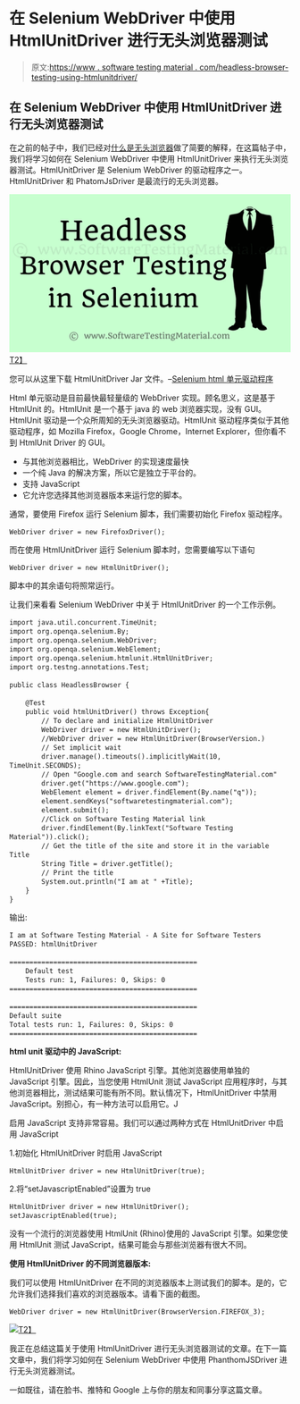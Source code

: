 # 在 Selenium WebDriver 中使用 HtmlUnitDriver 进行无头浏览器测试

> 原文:[https://www . software testing material . com/headless-browser-testing-using-htmlunitdriver/](https://www.softwaretestingmaterial.com/headless-browser-testing-using-htmlunitdriver/)

## 在 Selenium WebDriver 中使用 HtmlUnitDriver 进行无头浏览器测试

在之前的帖子中，我们已经对[什么是无头浏览器](https://www.softwaretestingmaterial.com/headless-browser-testing-using-selenium-webdriver/)做了简要的解释，在这篇帖子中，我们将学习如何在 Selenium WebDriver 中使用 HtmlUnitDriver 来执行无头浏览器测试。HtmlUnitDriver 是 Selenium WebDriver 的驱动程序之一。HtmlUnitDriver 和 PhatomJsDriver 是最流行的无头浏览器。

[![Headless Browser Testing using Selenium WebDriver](img/54db87a5f139e05e296969a2522aa5ad.png)T2】](https://www.softwaretestingmaterial.com/wp-content/uploads/2017/09/Headless-Browser-Testing-Using-Selenium-WebDriver.png)

您可以从这里下载 HtmlUnitDriver Jar 文件。–[Selenium html 单元驱动程序](https://repo1.maven.org/maven2/)

Html 单元驱动是目前最快最轻量级的 WebDriver 实现。顾名思义，这是基于 HtmlUnit 的。HtmlUnit 是一个基于 java 的 web 浏览器实现，没有 GUI。HtmlUnit 驱动是一个众所周知的无头浏览器驱动。HtmlUnit 驱动程序类似于其他驱动程序，如 Mozilla Firefox，Google Chrome，Internet Explorer，但你看不到 HtmlUnit Driver 的 GUI。

*   与其他浏览器相比，WebDriver 的实现速度最快
*   一个纯 Java 的解决方案，所以它是独立于平台的。
*   支持 JavaScript
*   它允许您选择其他浏览器版本来运行您的脚本。

通常，要使用 Firefox 运行 Selenium 脚本，我们需要初始化 Firefox 驱动程序。

```
WebDriver driver = new FirefoxDriver();
```

而在使用 HtmlUnitDriver 运行 Selenium 脚本时，您需要编写以下语句

```
WebDriver driver = new HtmlUnitDriver();
```

脚本中的其余语句将照常运行。

让我们来看看 Selenium WebDriver 中关于 HtmlUnitDriver 的一个工作示例。

```
import java.util.concurrent.TimeUnit;
import org.openqa.selenium.By;
import org.openqa.selenium.WebDriver;
import org.openqa.selenium.WebElement;
import org.openqa.selenium.htmlunit.HtmlUnitDriver;
import org.testng.annotations.Test;

public class HeadlessBrowser {

	@Test
	public void htmlUnitDriver() throws Exception{
		// To declare and initialize HtmlUnitDriver
		WebDriver driver = new HtmlUnitDriver();
		//WebDriver driver = new HtmlUnitDriver(BrowserVersion.)
		// Set implicit wait 
		driver.manage().timeouts().implicitlyWait(10, TimeUnit.SECONDS);
		// Open "Google.com and search SoftwareTestingMaterial.com"
		driver.get("https://www.google.com");
		WebElement element = driver.findElement(By.name("q"));
		element.sendKeys("softwaretestingmaterial.com");
		element.submit();
		//Click on Software Testing Material link
		driver.findElement(By.linkText("Software Testing Material")).click();
		// Get the title of the site and store it in the variable Title
		String Title = driver.getTitle();
		// Print the title
		System.out.println("I am at " +Title);
	}
}
```

输出:

```
I am at Software Testing Material - A Site for Software Testers
PASSED: htmlUnitDriver

===============================================
    Default test
    Tests run: 1, Failures: 0, Skips: 0
===============================================

===============================================
Default suite
Total tests run: 1, Failures: 0, Skips: 0
===============================================
```

**html unit 驱动中的 JavaScript:**

HtmlUnitDriver 使用 Rhino JavaScript 引擎。其他浏览器使用单独的 JavaScript 引擎。因此，当您使用 HtmlUnit 测试 JavaScript 应用程序时，与其他浏览器相比，测试结果可能有所不同。默认情况下，HtmlUnitDriver 中禁用 JavaScript。别担心，有一种方法可以启用它。J

启用 JavaScript 支持非常容易。我们可以通过两种方式在 HtmlUnitDriver 中启用 JavaScript

1.初始化 HtmlUnitDriver 时启用 JavaScript

```
HtmlUnitDriver driver = new HtmlUnitDriver(true);
```

2.将“setJavascriptEnabled”设置为 true

```
HtmlUnitDriver driver = new HtmlUnitDriver();
setJavascriptEnabled(true);
```

没有一个流行的浏览器使用 HtmlUnit (Rhino)使用的 JavaScript 引擎。如果您使用 HtmlUnit 测试 JavaScript，结果可能会与那些浏览器有很大不同。

**使用 HtmlUnitDriver 的不同浏览器版本:**

我们可以使用 HtmlUnitDriver 在不同的浏览器版本上测试我们的脚本。是的，它允许我们选择我们喜欢的浏览器版本。请看下面的截图。

```
WebDriver driver = new HtmlUnitDriver(BrowserVersion.FIREFOX_3);
```

[![](img/159200ded093f8f2055242c3fd6ba4ce.png)T2】](https://www.softwaretestingmaterial.com/wp-content/uploads/2017/09/HtmlUnitDriver.png)

我正在总结这篇关于使用 HtmlUnitDriver 进行无头浏览器测试的文章。在下一篇文章中，我们将学习如何在 Selenium WebDriver 中使用 PhanthomJSDriver 进行无头浏览器测试。

一如既往，请在脸书、推特和 Google 上与你的朋友和同事分享这篇文章。